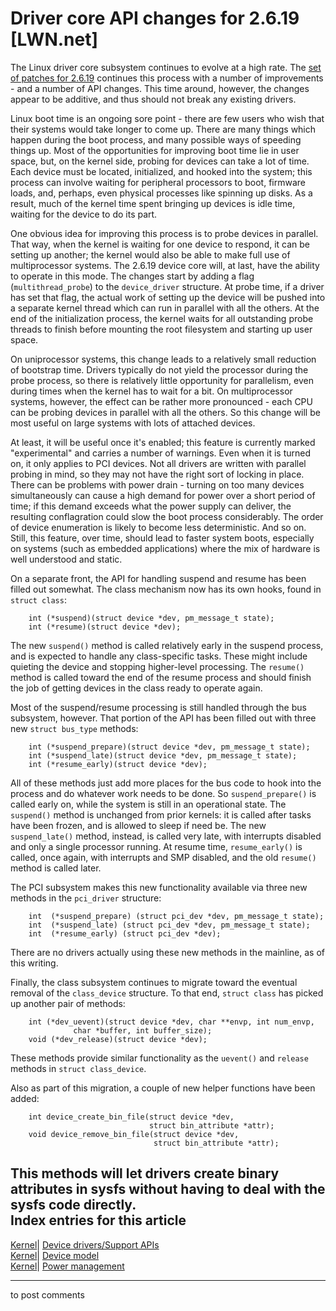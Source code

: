 # Driver core API changes for 2.6.19 [LWN.net]

The Linux driver core subsystem continues to evolve at a high rate. The [set of patches for 2.6.19](http://lwn.net/Articles/201100/) continues this process with a number of improvements - and a number of API changes. This time around, however, the changes appear to be additive, and thus should not break any existing drivers. 

Linux boot time is an ongoing sore point - there are few users who wish that their systems would take longer to come up. There are many things which happen during the boot process, and many possible ways of speeding things up. Most of the opportunities for improving boot time lie in user space, but, on the kernel side, probing for devices can take a lot of time. Each device must be located, initialized, and hooked into the system; this process can involve waiting for peripheral processors to boot, firmware loads, and, perhaps, even physical processes like spinning up disks. As a result, much of the kernel time spent bringing up devices is idle time, waiting for the device to do its part. 

One obvious idea for improving this process is to probe devices in parallel. That way, when the kernel is waiting for one device to respond, it can be setting up another; the kernel would also be able to make full use of multiprocessor systems. The 2.6.19 device core will, at last, have the ability to operate in this mode. The changes start by adding a flag (`multithread_probe`) to the `device_driver` structure. At probe time, if a driver has set that flag, the actual work of setting up the device will be pushed into a separate kernel thread which can run in parallel with all the others. At the end of the initialization process, the kernel waits for all outstanding probe threads to finish before mounting the root filesystem and starting up user space. 

On uniprocessor systems, this change leads to a relatively small reduction of bootstrap time. Drivers typically do not yield the processor during the probe process, so there is relatively little opportunity for parallelism, even during times when the kernel has to wait for a bit. On multiprocessor systems, however, the effect can be rather more pronounced - each CPU can be probing devices in parallel with all the others. So this change will be most useful on large systems with lots of attached devices. 

At least, it will be useful once it's enabled; this feature is currently marked "experimental" and carries a number of warnings. Even when it is turned on, it only applies to PCI devices. Not all drivers are written with parallel probing in mind, so they may not have the right sort of locking in place. There can be problems with power drain - turning on too many devices simultaneously can cause a high demand for power over a short period of time; if this demand exceeds what the power supply can deliver, the resulting conflagration could slow the boot process considerably. The order of device enumeration is likely to become less deterministic. And so on. Still, this feature, over time, should lead to faster system boots, especially on systems (such as embedded applications) where the mix of hardware is well understood and static. 

On a separate front, the API for handling suspend and resume has been filled out somewhat. The class mechanism now has its own hooks, found in `struct class`: 
    
    
        int (*suspend)(struct device *dev, pm_message_t state);
        int (*resume)(struct device *dev);
    

The new `suspend()` method is called relatively early in the suspend process, and is expected to handle any class-specific tasks. These might include quieting the device and stopping higher-level processing. The `resume()` method is called toward the end of the resume process and should finish the job of getting devices in the class ready to operate again. 

Most of the suspend/resume processing is still handled through the bus subsystem, however. That portion of the API has been filled out with three new `struct bus_type` methods: 
    
    
        int (*suspend_prepare)(struct device *dev, pm_message_t state);
        int (*suspend_late)(struct device *dev, pm_message_t state);
        int (*resume_early)(struct device *dev);
    

All of these methods just add more places for the bus code to hook into the process and do whatever work needs to be done. So `suspend_prepare()` is called early on, while the system is still in an operational state. The `suspend()` method is unchanged from prior kernels: it is called after tasks have been frozen, and is allowed to sleep if need be. The new `suspend_late()` method, instead, is called very late, with interrupts disabled and only a single processor running. At resume time, `resume_early()` is called, once again, with interrupts and SMP disabled, and the old `resume()` method is called later. 

The PCI subsystem makes this new functionality available via three new methods in the `pci_driver` structure: 
    
    
        int  (*suspend_prepare) (struct pci_dev *dev, pm_message_t state);
        int  (*suspend_late) (struct pci_dev *dev, pm_message_t state);
        int  (*resume_early) (struct pci_dev *dev);
    

There are no drivers actually using these new methods in the mainline, as of this writing. 

Finally, the class subsystem continues to migrate toward the eventual removal of the `class_device` structure. To that end, `struct class` has picked up another pair of methods: 
    
    
        int (*dev_uevent)(struct device *dev, char **envp, int num_envp,
    		      char *buffer, int buffer_size);
        void (*dev_release)(struct device *dev);
    

These methods provide similar functionality as the `uevent()` and `release` methods in `struct class_device`. 

Also as part of this migration, a couple of new helper functions have been added: 
    
    
        int device_create_bin_file(struct device *dev, 
                                   struct bin_attribute *attr);
        void device_remove_bin_file(struct device *dev, 
                                    struct bin_attribute *attr);
    

This methods will let drivers create binary attributes in sysfs without having to deal with the sysfs code directly.  
Index entries for this article  
---  
[Kernel](/Kernel/Index)| [Device drivers/Support APIs](/Kernel/Index#Device_drivers-Support_APIs)  
[Kernel](/Kernel/Index)| [Device model](/Kernel/Index#Device_model)  
[Kernel](/Kernel/Index)| [Power management](/Kernel/Index#Power_management)  
  


* * *

to post comments 
